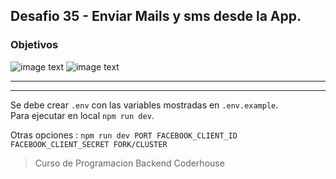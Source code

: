 ## Desafio 35 - Enviar Mails y sms desde la App.

### Objetivos

![image text](https://raw.githubusercontent.com/AlejandroD-A/Coderhouse-desafios/main/desafio-35/consigna35a.PNG)
![image text](https://raw.githubusercontent.com/AlejandroD-A/Coderhouse-desafios/main/desafio-35/consigna35b.PNG)

---

---

Se debe crear `.env` con las variables mostradas en `.env.example`.  
Para ejecutar en local `npm run dev`.

Otras opciones : `npm run dev PORT FACEBOOK_CLIENT_ID FACEBOOK_CLIENT_SECRET FORK/CLUSTER`

> Curso de Programacion Backend Coderhouse
